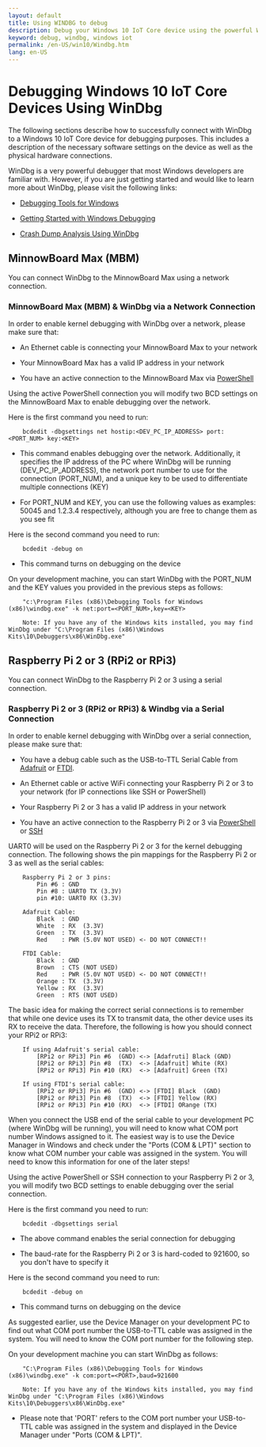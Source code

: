 ```yaml
---
layout: default
title: Using WINDBG to debug
description: Debug your Windows 10 IoT Core device using the powerful Windows debugger, WinDbg.
keyword: debug, windbg, windows iot
permalink: /en-US/win10/Windbg.htm
lang: en-US
---
```


# Debugging Windows 10 IoT Core Devices Using WinDbg

The following sections describe how to successfully connect with WinDbg to a Windows 10 IoT Core device for debugging purposes.  This includes a description of the necessary software settings on the device as well as the physical hardware connections.  

WinDbg is a very powerful debugger that most Windows developers are familiar with.  However, if you are just getting started and would like to learn more about WinDbg, please visit the following links:

* [Debugging Tools for Windows](https://msdn.microsoft.com/library/windows/hardware/ff551063(v=vs.85).aspx) 

* [Getting Started with Windows Debugging](https://msdn.microsoft.com/en-us/library/windows/hardware/mt219729(v=vs.85).aspx) 

* [Crash Dump Analysis Using WinDbg](https://msdn.microsoft.com/en-us/library/windows/hardware/ff539316(v=vs.85).aspx) 


## MinnowBoard Max (MBM) 

You can connect WinDbg to the MinnowBoard Max using a network connection.

### MinnowBoard Max (MBM) & WinDbg via a Network Connection

In order to enable kernel debugging with WinDbg over a network, please make sure that:

* An Ethernet cable is connecting your MinnowBoard Max to your network 

* Your MinnowBoard Max has a valid IP address in your network

* You have an active connection to the MinnowBoard Max via [PowerShell]({{site.baseurl}}/{{page.lang}}/win10/samples/PowerShell.htm) 

Using the active PowerShell connection you will modify two BCD settings on the MinnowBoard Max to enable debugging over the network.  

Here is the first command you need to run:   

        bcdedit -dbgsettings net hostip:<DEV_PC_IP_ADDRESS> port:<PORT_NUM> key:<KEY> 

* This command enables debugging over the network.  Additionally, it specifies the IP address of the PC where WinDbg will be running (DEV_PC_IP_ADDRESS), the network port number to use for the connection (PORT_NUM), and a unique key to be used to differentiate multiple connections (KEY) 

* For PORT_NUM and KEY, you can use the following values as examples: 50045 and 1.2.3.4 respectively, although you are free to change them as you see fit

Here is the second command you need to run:

        bcdedit -debug on

* This command turns on debugging on the device 

On your development machine, you can start WinDbg with the PORT_NUM and the KEY values you provided in the previous steps as follows:

        "c:\Program Files (x86)\Debugging Tools for Windows (x86)\windbg.exe" -k net:port=<PORT_NUM>,key=<KEY>

        Note: If you have any of the Windows kits installed, you may find WinDbg under "C:\Program Files (x86)\Windows Kits\10\Debuggers\x86\WinDbg.exe" 

## Raspberry Pi 2 or 3 (RPi2 or RPi3) 

You can connect WinDbg to the Raspberry Pi 2 or 3 using a serial connection.

### Raspberry Pi 2 or 3 (RPi2 or RPi3) & Windbg via a Serial Connection

In order to enable kernel debugging with WinDbg over a serial connection, please make sure that:

* You have a debug cable such as the USB-to-TTL Serial Cable from [Adafruit](https://www.adafruit.com/product/954) or [FTDI](http://shop.clickandbuild.com/cnb/shop/ftdichip?productID=53&op=catalogue-product_info-null&prodCategoryID=105). 

* An Ethernet cable or active WiFi connecting your Raspberry Pi 2 or 3 to your network (for IP connections like SSH or PowerShell)

* Your Raspberry Pi 2 or 3 has a valid IP address in your network

* You have an active connection to the Raspberry Pi 2 or 3 via [PowerShell]({{site.baseurl}}/{{page.lang}}/win10/samples/PowerShell.htm) or [SSH]({{site.baseurl}}/{{page.lang}}/win10/samples/SSH.htm)

UART0 will be used on the Raspberry Pi 2 or 3 for the kernel debugging connection.  The following shows the pin mappings for the Raspberry Pi 2 or 3 as well as the serial cables: 

        Raspberry Pi 2 or 3 pins:
            Pin #6 : GND
            Pin #8 : UART0 TX (3.3V)
            pin #10: UART0 RX (3.3V)

        Adafruit Cable:
            Black  : GND
            White  : RX  (3.3V)
            Green  : TX  (3.3V)
            Red    : PWR (5.0V NOT USED) <- DO NOT CONNECT!!
        
        FTDI Cable:
            Black  : GND
            Brown  : CTS (NOT USED)
            Red    : PWR (5.0V NOT USED) <- DO NOT CONNECT!!
            Orange : TX  (3.3V)
            Yellow : RX  (3.3V)
            Green  : RTS (NOT USED)

The basic idea for making the correct serial connections is to remember that while one device uses its TX to transmit data, the other device uses its RX to receive the data.  Therefore, the following is how you should connect your RPi2 or RPi3:

        If using Adafruit's serial cable:
            [RPi2 or RPi3] Pin #6  (GND) <-> [Adafruti] Black (GND)
            [RPi2 or RPi3] Pin #8  (TX)  <-> [Adafruit] White (RX) 
            [RPi2 or RPi3] Pin #10 (RX)  <-> [Adafruit] Green (TX)
        
        If using FTDI's serial cable:
            [RPi2 or RPi3] Pin #6  (GND) <-> [FTDI] Black  (GND)
            [RPi2 or RPi3] Pin #8  (TX)  <-> [FTDI] Yellow (RX) 
            [RPi2 or RPi3] Pin #10 (RX)  <-> [FTDI] ORange (TX)

When you connect the USB end of the serial cable to your development PC (where WinDbg will be running), you will need to know what COM port number Windows assigned to it.  The easiest way is to use the Device Manager in Windows and check under the "Ports (COM & LPT)" section to know what COM number your cable was assigned in the system.  You will need to know this information for one of the later steps! 

Using the active PowerShell or SSH connection to your Raspberry Pi 2 or 3, you will modify two BCD settings to enable debugging over the serial connection.

Here is the first command you need to run:   
    
        bcdedit -dbgsettings serial 

* The above command enables the serial connection for debugging

* The baud-rate for the Raspberry Pi 2 or 3 is hard-coded to 921600, so you don't have to specify it

Here is the second command you need to run:

        bcdedit -debug on

* This command turns on debugging on the device 

As suggested earlier, use the Device Manager on your development PC to find out what COM port number the USB-to-TTL cable was assigned in the system. You will need to know the COM port number for the following step. 

On your development machine you can start WinDbg as follows:

        "C:\Program Files (x86)\Debugging Tools for Windows (x86)\windbg.exe" -k com:port=<PORT>,baud=921600

        Note: If you have any of the Windows kits installed, you may find WinDbg under "C:\Program Files (x86)\Windows Kits\10\Debuggers\x86\WinDbg.exe" 

* Please note that 'PORT' refers to the COM port number your USB-to-TTL cable was assigned in the system and displayed in the Device Manager under "Ports (COM & LPT)".
